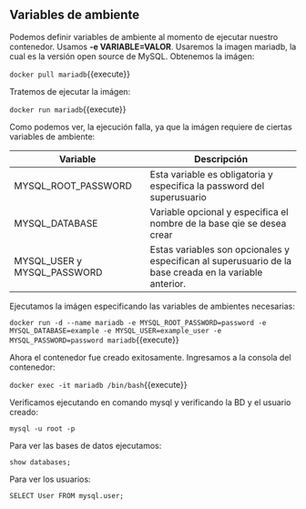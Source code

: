 ## Variables de ambiente

Podemos definir variables de ambiente al momento de ejecutar nuestro contenedor. Usamos **-e VARIABLE=VALOR**.
Usaremos la imagen mariadb, la cual es la versi&oacute;n open source de MySQL. Obtenemos la im&aacute;gen:

`docker pull mariadb`{{execute}}

Tratemos de ejecutar la im&aacute;gen:

`docker run mariadb`{{execute}}

Como podemos ver, la ejecuci&oacute;n falla, ya que la im&aacute;gen requiere de ciertas variables de ambiente:

| Variable | Descripci&oacute;n |
| ------ | ------ |
| MYSQL_ROOT_PASSWORD | Esta variable es obligatoria y especifica la password del superusuario |
| MYSQL_DATABASE | Variable opcional y especifica el nombre de la base qie se desea crear |
| MYSQL_USER y MYSQL_PASSWORD | Estas variables son opcionales y especifican al superusuario de la base creada en la variable anterior. |

Ejecutamos la im&aacute;gen especificando las variables de ambientes necesarias:

`docker run -d --name mariadb -e MYSQL_ROOT_PASSWORD=password -e MYSQL_DATABASE=example -e MYSQL_USER=example_user -e MYSQL_PASSWORD=password mariadb`{{execute}}

Ahora el contenedor fue creado exitosamente. Ingresamos a la consola del contenedor:

`docker exec -it mariadb /bin/bash`{{execute}}

Verificamos ejecutando en comando mysql y verificando la BD y el usuario creado:

`mysql -u root -p`

Para ver las bases de datos ejecutamos:

`show databases;`

Para ver los usuarios:

`SELECT User FROM mysql.user;`
